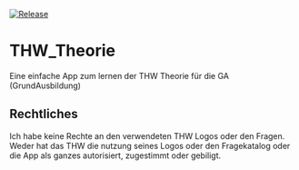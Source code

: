 [![Release](https://img.shields.io/github/v/release/wolfwarrior666/THW_Theorie?include_prereleases&style=plastic)]( https://github.com/wolfwarrior666/THUMoodleWrapper/releases)

# THW_Theorie
Eine einfache App zum lernen der THW Theorie für die GA (GrundAusbildung)

## Rechtliches
Ich habe keine Rechte an den verwendeten THW Logos oder den Fragen. Weder hat das THW die nutzung seines Logos oder den Fragekatalog oder die App als ganzes autorisiert, zugestimmt oder gebiligt.

